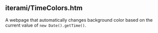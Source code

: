 iterami/TimeColors.htm
----------------------

A webpage that automatically changes background color based on the current value of `new Date().getTime()`.
